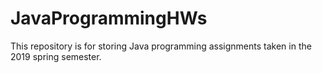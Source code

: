 # JavaProgrammingHWs
This repository is for storing Java programming assignments taken in the 2019 spring semester.
